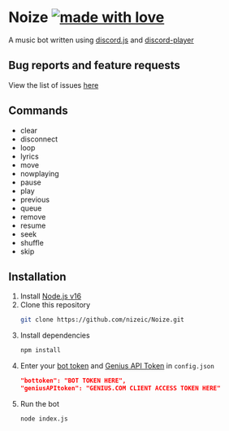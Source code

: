 # Noize [![made with love](https://img.shields.io/badge/made_with-love-red.svg)](https://shields.io/)
A music bot written using [discord.js](https://github.com/discordjs/discord.js) and [discord-player](https://github.com/Androz2091/discord-player)

## Bug reports and feature requests
View the list of issues [here](https://github.com/nizeic/Noize/issues)

## Commands
* clear
* disconnect
* loop
* lyrics
* move
* nowplaying
* pause
* play
* previous
* queue
* remove
* resume
* seek
* shuffle
* skip

## Installation
1. Install [Node.js v16](https://nodejs.org/en/download/current)
2. Clone this repository
    ```sh
    git clone https://github.com/nizeic/Noize.git
    ```
3. Install dependencies
    ```sh
    npm install
    ```
4. Enter your [bot token](https://discord.com/developers/applications) and [Genius API Token](https://genius.com/api-clients) in `config.json`
    ```json
    "bottoken": "BOT TOKEN HERE",
    "geniusAPItoken": "GENIUS.COM CLIENT ACCESS TOKEN HERE"
    ```
5. Run the bot
    ```sh
    node index.js
    ```
